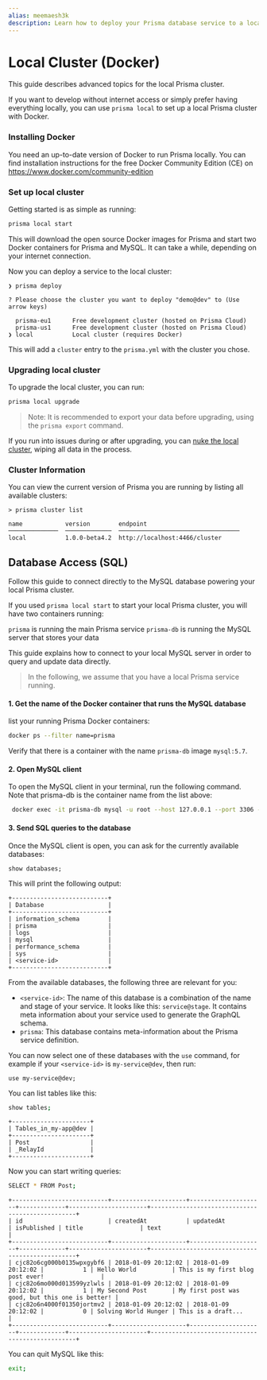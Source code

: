 ```yaml
---
alias: meemaesh3k
description: Learn how to deploy your Prisma database service to a local cluster.
---
```


# Local Cluster (Docker)

This guide describes advanced topics for the local Prisma cluster.

If you want to develop without internet access or simply prefer having everything locally, you can use `prisma local` to set up a local Prisma cluster with Docker.

### Installing Docker

You need an up-to-date version of Docker to run Prisma locally. You can find installation instructions for the free Docker Community Edition (CE) on https://www.docker.com/community-edition

### Set up local cluster

Getting started is as simple as running:

```sh
prisma local start
```

This will download the open source Docker images for Prisma and start two Docker containers for Prisma and MySQL. It can take a while, depending on your internet connection.

Now you can deploy a service to the local cluster:

```
❯ prisma deploy

? Please choose the cluster you want to deploy "demo@dev" to (Use arrow keys)

  prisma-eu1      Free development cluster (hosted on Prisma Cloud)
  prisma-us1      Free development cluster (hosted on Prisma Cloud)
❯ local           Local cluster (requires Docker)
```

This will add a `cluster` entry to the `prisma.yml` with the cluster you chose.

### Upgrading local cluster

To upgrade the local cluster, you can run:

```sh
prisma local upgrade
```

> Note: It is recommended to export your data before upgrading, using the `prisma export` command.

If you run into issues during or after upgrading, you can [nuke the local cluster](!alias-si4aef8hee), wiping all data in the process.

### Cluster Information

You can view the current version of Prisma you are running by listing all available clusters:

```
> prisma cluster list

name            version        endpoint
──────────────  ─────────────  ──────────────────────────────────
local           1.0.0-beta4.2  http://localhost:4466/cluster
```

## Database Access (SQL)

Follow this guide to connect directly to the MySQL database powering your local Prisma cluster.

If you used `prisma local start` to start your local Prisma cluster, you will have two containers running:

`prisma` is running the main Prisma service
`prisma-db` is running the MySQL server that stores your data

This guide explains how to connect to your local MySQL server in order to query and update data directly.

> In the following, we assume that you have a local Prisma service running.

#### 1. Get the name of the Docker container that runs the MySQL database

list your running Prisma Docker containers:

```sh
docker ps --filter name=prisma
```

Verify that there is a container with the name `prisma-db` image `mysql:5.7`.

#### 2. Open MySQL client

To open the MySQL client in your terminal, run the following command. Note that prisma-db is the container name from the list above:

```sh
 docker exec -it prisma-db mysql -u root --host 127.0.0.1 --port 3306 --password=prisma
```

#### 3. Send SQL queries to the database

Once the MySQL client is open, you can ask for the currently available databases:

```mysql
show databases;
```

This will print the following output:

```
+---------------------------+
| Database                  |
+---------------------------+
| information_schema        |
| prisma                    |
| logs                      |
| mysql                     |
| performance_schema        |
| sys                       |
| <service-id>              |
+---------------------------+
```

From the available databases, the following three are relevant for you:

* `<service-id>`: The name of this database is a combination of the name and stage of your service. It looks like this: `service@stage`. It contains meta information about your service used to generate the GraphQL schema.
* `prisma`: This database contains meta-information about the Prisma service definition.

You can now select one of these databases with the `use` command, for example if your `<service-id>` is `my-service@dev`, then run:

```mysql
use my-service@dev;
```

You can list tables like this:

```sh
show tables;
```

```
+----------------------+
| Tables_in_my-app@dev |
+----------------------+
| Post                 |
| _RelayId             |
+----------------------+
```

Now you can start writing queries:

```sh
SELECT * FROM Post;
```

```
+---------------------------+---------------------+---------------------+-------------+----------------------+-------------------------------------------------+
| id                        | createdAt           | updatedAt           | isPublished | title                | text                                            |
+---------------------------+---------------------+---------------------+-------------+----------------------+-------------------------------------------------+
| cjc82o6cg000b0135wpxgybf6 | 2018-01-09 20:12:02 | 2018-01-09 20:12:02 |           1 | Hello World          | This is my first blog post ever!                |
| cjc82o6mo000d013599yzlwls | 2018-01-09 20:12:02 | 2018-01-09 20:12:02 |           1 | My Second Post       | My first post was good, but this one is better! |
| cjc82o6n4000f01350jortmv2 | 2018-01-09 20:12:02 | 2018-01-09 20:12:02 |           0 | Solving World Hunger | This is a draft...                              |
+---------------------------+---------------------+---------------------+-------------+----------------------+-------------------------------------------------+
```

You can quit MySQL like this:

```sh
exit;
```
